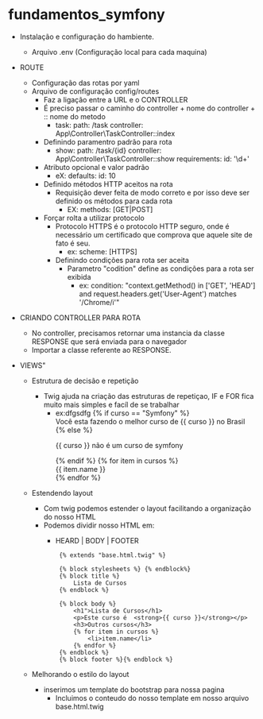 # fundamentos_symfony
* Instalação e configuração do hambiente.
    * Arquivo .env (Configuração local para cada maquina)
    
* ROUTE
    * Configuração das rotas por yaml
    * Arquivo de configuração config/routes
        * Faz a ligação entre a URL e o CONTROLLER
        * É preciso passar o caminho do controller + nome do controller + :: nome do metodo
            * task:
                path: /task
                controller: App\Controller\TaskController::index
        * Definindo paramentro padrão para rota
            * show:
                path: /task/{id}
                controller: App\Controller\TaskController::show
                requirements:
                  id: '\d+'
        * Atributo opcional e valor padrão
            * eX: defaults: 
                    id: 10
        * Definido métodos HTTP aceitos na rota
            * Requisição dever feita de modo correto e por isso deve ser definido os métodos para cada rota
                * EX: methods: [GET|POST]
        * Forçar rolta a utilizar protocolo
            * Protocolo HTTPS é o protocolo HTTP seguro, onde é necessário um certificado que comprova que aquele site de fato é seu.
                *  ex: scheme: [HTTPS]
            * Definindo condições para rota ser aceita
                * Parametro "codition" define as condições para a rota ser exibida
                    * ex: condition:  "context.getMethod() in ['GET', 'HEAD'] and request.headers.get('User-Agent') matches '/Chrome/i'"
             
 * CRIANDO CONTROLLER PARA ROTA
    * No controller, precisamos  retornar uma instancia da classe RESPONSE que será enviada para o navegador
    * Importar a classe referente ao RESPONSE.

* VIEWS"
    * Estrutura de decisão e repetição
        * Twig ajuda na criação das estruturas de repetiçao, IF e FOR fica muito mais simples e facíl de se trabalhar
            * ex:dfgsdfg
                {% if curso == "Symfony" %}<br>
                Você esta fazendo o melhor curso de {{ curso }} no Brasil<br>
                {% else %}
                    <p>{{ curso }} não é um curso de symfony</p>
                {% endif %}
                {% for item in cursos %}<br>
                   {{ item.name }}<br>
                {% endfor %}
                </html>
                
    * Estendendo layout
        * Com twig podemos estender o layout facilitando a organização do nosso HTML
        * Podemos dividir nosso HTML em:
            * HEARD | BODY | FOOTER
                   
                   {% extends "base.html.twig" %}
                   
                   {% block stylesheets %} {% endblock%}
                   {% block title %}
                       Lista de Cursos
                   {% endblock %}
                                      
                   {% block body %}
                       <h1">Lista de Cursos</h1>
                       <p>Este curso é  <strong>{{ curso }}</strong></p>
                       <h3>Outros cursos</h3>
                       {% for item in cursos %}
                           <li>item.name</li>
                       {% endfor %}
                   {% endblock %}                   
                   {% block footer %}{% endblock %}
    * Melhorando o estilo do layout
        * inserimos um template do bootstrap para nossa pagina
            * Incluimos o conteudo do nosso template em nosso arquivo base.html.twig
